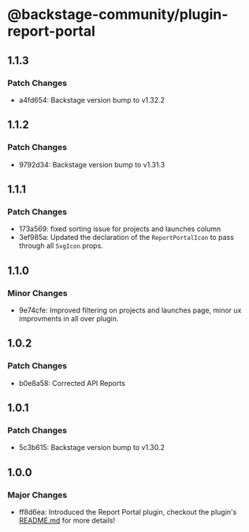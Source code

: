 # @backstage-community/plugin-report-portal

## 1.1.3

### Patch Changes

- a4fd654: Backstage version bump to v1.32.2

## 1.1.2

### Patch Changes

- 9792d34: Backstage version bump to v1.31.3

## 1.1.1

### Patch Changes

- 173a569: fixed sorting issue for projects and launches column
- 3ef985a: Updated the declaration of the `ReportPortalIcon` to pass through all `SvgIcon` props.

## 1.1.0

### Minor Changes

- 9e74cfe: Improved filtering on projects and launches page, minor ux improvments in all over plugin.

## 1.0.2

### Patch Changes

- b0e8a58: Corrected API Reports

## 1.0.1

### Patch Changes

- 5c3b615: Backstage version bump to v1.30.2

## 1.0.0

### Major Changes

- ff8d6ea: Introduced the Report Portal plugin, checkout the plugin's [README.md](https://github.com/backstage/community-plugins/tree/main/workspaces/report-portal/plugins/report-portal) for more details!
